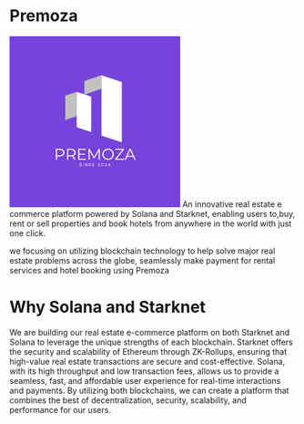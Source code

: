 # Premoza

<img src="1.png" width="300px" length="300px">
An innovative real estate e commerce platform powered by Solana and Starknet, enabling users to,buy, rent or sell properties and book hotels from anywhere in the world with just one click.

we focusing on utilizing blockchain technology to help solve major real estate problems across the globe, seamlessly make payment for rental services and hotel booking using Premoza 


# Why Solana and Starknet

We are building our real estate e-commerce platform on both Starknet and Solana to leverage the unique strengths of each blockchain. Starknet offers the security and scalability of Ethereum through ZK-Rollups, ensuring that high-value real estate transactions are secure and cost-effective. Solana, with its high throughput and low transaction fees, allows us to provide a seamless, fast, and affordable user experience for real-time interactions and payments. By utilizing both blockchains, we can create a platform that combines the best of decentralization, security, scalability, and performance for our users.


